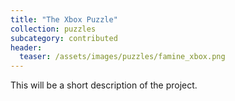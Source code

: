 ```yaml
---
title: "The Xbox Puzzle"
collection: puzzles
subcategory: contributed
header: 
  teaser: /assets/images/puzzles/famine_xbox.png
---
```


This will be a short description of the project.